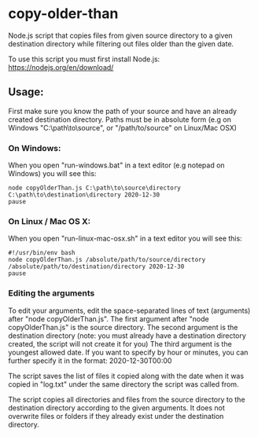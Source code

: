 # copy-older-than

Node.js script that copies files from given source directory to a given destination directory while filtering out files older than the given date.

To use this script you must first install Node.js: https://nodejs.org/en/download/

## Usage:

First make sure you know the path of your source and have an already created destination directory.
Paths must be in absolute form (e.g on Windows "C:\path\to\source", or "/path/to/source" on Linux/Mac OSX)



### On Windows:

When you open "run-windows.bat" in a text editor (e.g notepad on Windows) you will see this:
```
node copyOlderThan.js C:\path\to\source\directory C:\path\to\destination\directory 2020-12-30
pause
```

### On Linux / Mac OS X:

When you open "run-linux-mac-osx.sh" in a text editor you will see this:
```
#!/usr/bin/env bash
node copyOlderThan.js /absolute/path/to/source/directory /absolute/path/to/destination/directory 2020-12-30
pause
```

### Editing the arguments

To edit your arguments, edit the space-separated lines of text (arguments) after "node copyOlderThan.js".
The first argument after "node copyOlderThan.js" is the source directory.
The second argument is the destination directory (note: you must already have a destination directory created, the script will not create it for you)
The third argument is the youngest allowed date. If you want to specify by hour or minutes, you can further specify it in the format: 2020-12-30T00:00


The script saves the list of files it copied along with the date when it was copied in "log.txt" under the same directory the script was called from.

The script copies all directories and files from the source directory to the destination directory according to the given arguments.
It does not overwrite files or folders if they already exist under the destination directory.
